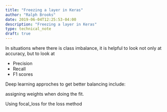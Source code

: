 ```yaml
---
title: "Freezing a layer in Keras"
author: "Ralph Brooks"
date: 2019-06-04T12:25:53-04:00
description: "Freezing a layer in Keras"
type: technical_note
draft: true
---
```


In situations where there is class imbalance, it is helpful to look not only at accuracy, but to look at 

* Precision
* Recall
* F1 scores


Deep learning approches to get better balancing include:

assigning weights when doing the fit.

Using focal_loss for the loss method